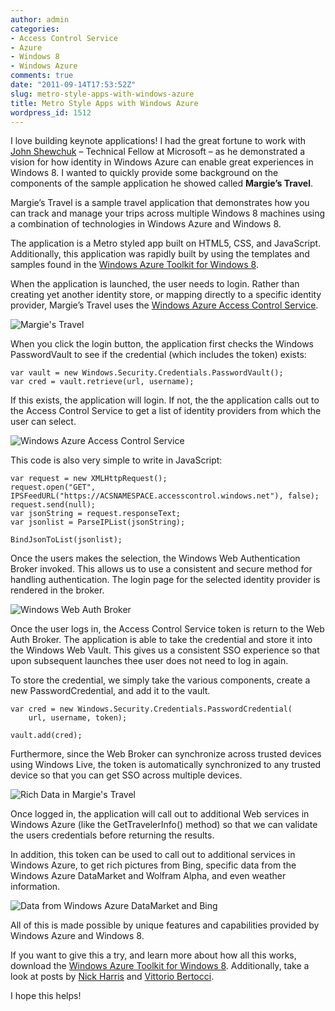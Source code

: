 ```yaml
---
author: admin
categories:
- Access Control Service
- Azure
- Windows 8
- Windows Azure
comments: true
date: "2011-09-14T17:53:52Z"
slug: metro-style-apps-with-windows-azure
title: Metro Style Apps with Windows Azure
wordpress_id: 1512
---
```


I love building keynote applications! I had the great fortune to work with [John Shewchuk](http://www.microsoft.com/presspass/exec/techfellow/Shewchuk/default.mspx) – Technical Fellow at Microsoft – as he demonstrated a vision for how identity in Windows Azure can enable great experiences in Windows 8. I wanted to quickly provide some background on the components of the sample application he showed called **Margie’s Travel**.

Margie’s Travel is a sample travel application that demonstrates how you can track and manage your trips across multiple Windows 8 machines using a combination of technologies in Windows Azure and Windows 8.

The application is a Metro styled app built on HTML5, CSS, and JavaScript. Additionally, this application was rapidly built by using the templates and samples found in the [Windows Azure Toolkit for Windows 8](http://watwindows8.codeplex.com/).

When the application is launched, the user needs to login. Rather than creating yet another identity store, or mapping directly to a specific identity provider, Margie’s Travel uses the [Windows Azure Access Control Service](http://www.microsoft.com/windowsazure/features/accesscontrol/).

![Margie's Travel](https://wadewegner.blob.core.windows.net/wordpress/2011/09/Image1_thumb3_thumb.png)

When you click the login button, the application first checks the Windows PasswordVault to see if the credential (which includes the token) exists:

    var vault = new Windows.Security.Credentials.PasswordVault();
    var cred = vault.retrieve(url, username);

If this exists, the application will login. If not, the the application calls out to the Access Control Service to get a list of identity providers from which the user can select.

![Windows Azure Access Control Service](https://wadewegner.blob.core.windows.net/wordpress/2011/09/Image2_thumb1_thumb.png)

This code is also very simple to write in JavaScript:

    var request = new XMLHttpRequest();
    request.open("GET", IPSFeedURL("https://ACSNAMESPACE.accesscontrol.windows.net"), false);
    request.send(null);
    var jsonString = request.responseText;
    var jsonlist = ParseIPList(jsonString);

    BindJsonToList(jsonlist);
    
Once the users makes the selection, the Windows Web Authentication Broker invoked. This allows us to use a consistent and secure method for handling authentication. The login page for the selected identity provider is rendered in the broker.

![Windows Web Auth Broker](https://wadewegner.blob.core.windows.net/wordpress/2011/09/Image3_thumb2_thumb.png)

Once the user logs in, the Access Control Service token is return to the Web Auth Broker. The application is able to take the credential and store it into the Windows Web Vault. This gives us a consistent SSO experience so that upon subsequent launches thee user does not need to log in again.

To store the credential, we simply take the various components, create a new PasswordCredential, and add it to the vault.

    var cred = new Windows.Security.Credentials.PasswordCredential(
        url, username, token);

    vault.add(cred);

Furthermore, since the Web Broker can synchronize across trusted devices using Windows Live, the token is automatically synchronized to any trusted device so that you can get SSO across multiple devices.

![Rich Data in Margie's Travel](https://wadewegner.blob.core.windows.net/wordpress/2011/09/Image4_thumb1_thumb.png)

Once logged in, the application will call out to additional Web services in Windows Azure (like the GetTravelerInfo() method) so that we can validate the users credentials before returning the results.

In addition, this token can be used to call out to additional services in Windows Azure, to get rich pictures from Bing, specific data from the Windows Azure DataMarket and Wolfram Alpha, and even weather information.

![Data from Windows Azure DataMarket and Bing](https://wadewegner.blob.core.windows.net/wordpress/2011/09/Image5_thumb1_thumb.png)

All of this is made possible by unique features and capabilities provided by Windows Azure and Windows 8.

If you want to give this a try, and learn more about how all this works, download the [Windows Azure Toolkit for Windows 8](http://watwindows8.codeplex.com/). Additionally, take a look at posts by [Nick Harris](http://blogs.msdn.com/b/windowsazure/archive/2011/09/14/announcing-the-windows-azure-toolkit-for-windows-8.aspx) and [Vittorio Bertocci](http://blogs.msdn.com/b/vbertocci/archive/2011/09/14/using-acs-in-metro-style-applications.aspx).

I hope this helps!